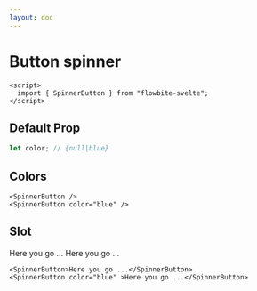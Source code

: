 ```yaml
---
layout: doc
---
```


<script>
  import { SpinnerButton } from "flowbite-svelte";
</script>


<h1 class="text-3xl w-full dark:text-white">Button spinner</h1>


```svelte
<script>
  import { SpinnerButton } from "flowbite-svelte";
</script>
```

<h2 class="text-2xl mt-8 dark:text-white">Default Prop</h2>

```js
let color; // {null|blue}
```

<h2 class="text-2xl mt-8 dark:text-white">Colors</h2>

<div class="container w-full rounded-xl my-4 mx-auto bg-gradient-to-r bg-white dark:bg-gray-900 border border-gray-200 dark:border-gray-700 p-2 sm:p-6">
<SpinnerButton />
<SpinnerButton color="blue" />
</div>

```svelte
<SpinnerButton />
<SpinnerButton color="blue" />
```

<h2 class="text-2xl mt-8 dark:text-white">Slot</h2>

<div class="container w-full rounded-xl my-4 mx-auto bg-gradient-to-r bg-white dark:bg-gray-900 border border-gray-200 dark:border-gray-700 p-2 sm:p-6">
<SpinnerButton>Here you go ...</SpinnerButton>
<SpinnerButton color="blue" >Here you go ...</SpinnerButton>
</div>

```svelte
<SpinnerButton>Here you go ...</SpinnerButton>
<SpinnerButton color="blue" >Here you go ...</SpinnerButton>
```